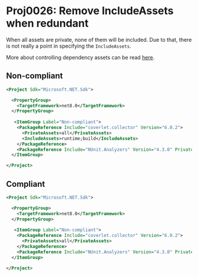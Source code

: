 # Proj0026: Remove IncludeAssets when redundant
When all assets are private, none of them will be included. Due to that, there
is not really a point in specifying the `IncludeAssets`.

More about controlling dependency assets can be read [here](https://learn.microsoft.com/nuget/consume-packages/package-references-in-project-files#controlling-dependency-assets).

## Non-compliant
``` xml
<Project Sdk="Microsoft.NET.Sdk">

  <PropertyGroup>
    <TargetFramework>net8.0</TargetFramework>
  </PropertyGroup>
  
   <ItemGroup Label="Non-compliant">
    <PackageReference Include="coverlet.collector" Version="6.0.2">
      <PrivateAssets>all</PrivateAssets>
      <IncludeAssets>runtime;build</IncludeAssets>
    </PackageReference>
    <PackageReference Include="NUnit.Analyzers" Version="4.3.0" PrivateAssets="All" IncludeAssets="runtime;build;native; contentfiles;analyzers;buildtransitive" />
  </ItemGroup>

</Project>
```

## Compliant
``` xml
<Project Sdk="Microsoft.NET.Sdk">

  <PropertyGroup>
    <TargetFramework>net8.0</TargetFramework>
  </PropertyGroup>
  
   <ItemGroup Label="Non-compliant">
    <PackageReference Include="coverlet.collector" Version="6.0.2">
      <PrivateAssets>all</PrivateAssets>
    </PackageReference>
    <PackageReference Include="NUnit.Analyzers" Version="4.3.0" PrivateAssets="All" />
  </ItemGroup>

</Project>
```
